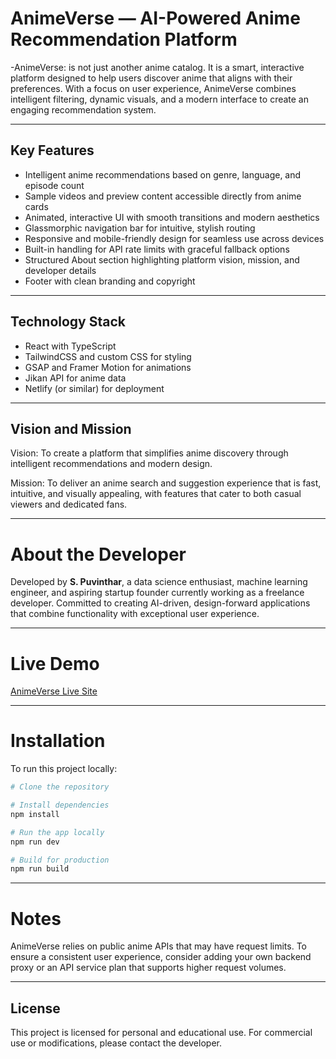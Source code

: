 # AnimeVerse — AI-Powered Anime Recommendation Platform

-AnimeVerse: is not just another anime catalog. It is a smart, interactive platform designed to help users discover anime that aligns with their preferences. With a focus on user experience, AnimeVerse combines intelligent filtering, dynamic visuals, and a modern interface to create an engaging recommendation system.

---

## Key Features

* Intelligent anime recommendations based on genre, language, and episode count
* Sample videos and preview content accessible directly from anime cards
* Animated, interactive UI with smooth transitions and modern aesthetics
* Glassmorphic navigation bar for intuitive, stylish routing
* Responsive and mobile-friendly design for seamless use across devices
* Built-in handling for API rate limits with graceful fallback options
* Structured About section highlighting platform vision, mission, and developer details
* Footer with clean branding and copyright

---

## Technology Stack

* React with TypeScript
* TailwindCSS and custom CSS for styling
* GSAP and Framer Motion for animations
* Jikan API for anime data
* Netlify (or similar) for deployment

---

## Vision and Mission

Vision:
To create a platform that simplifies anime discovery through intelligent recommendations and modern design.

Mission:
To deliver an anime search and suggestion experience that is fast, intuitive, and visually appealing, with features that cater to both casual viewers and dedicated fans.

---

# About the Developer

Developed by **S. Puvinthar**, a data science enthusiast, machine learning engineer, and aspiring startup founder currently working as a freelance developer. Committed to creating AI-driven, design-forward applications that combine functionality with exceptional user experience.

---

# Live Demo

[AnimeVerse Live Site](https://anime-recommendationpv.netlify.app/)

---

# Installation

To run this project locally:

```bash
# Clone the repository

# Install dependencies
npm install

# Run the app locally
npm run dev

# Build for production
npm run build
```

---

# Notes

AnimeVerse relies on public anime APIs that may have request limits. To ensure a consistent user experience, consider adding your own backend proxy or an API service plan that supports higher request volumes.

---

## License

This project is licensed for personal and educational use. For commercial use or modifications, please contact the developer.
